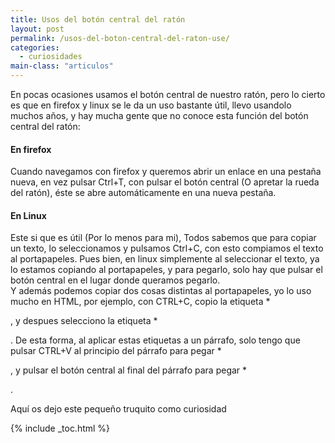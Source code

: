 ```yaml
---
title: Usos del botón central del ratón
layout: post
permalink: /usos-del-boton-central-del-raton-use/
categories:
  - curiosidades
main-class: "articulos"
---
```

En pocas ocasiones usamos el botón central de nuestro ratón, pero lo cierto es que en firefox y linux se le da un uso bastante útil, llevo usandolo muchos años, y hay mucha gente que no conoce esta función del botón central del ratón:

#### En firefox

Cuando navegamos con firefox y queremos abrir un enlace en una pestaña nueva, en vez pulsar Ctrl+T, con pulsar el botón central (O apretar la rueda del ratón), éste se abre automáticamente en una nueva pestaña.

#### En Linux

Este si que es útil (Por lo menos para mi), Todos sabemos que para copiar un texto, lo seleccionamos y pulsamos Ctrl+C, con esto compiamos el texto al portapapeles. Pues bien, en linux simplemente al seleccionar el texto, ya lo estamos copiando al portapapeles, y para pegarlo, solo hay que pulsar el botón central en el lugar donde queramos pegarlo.  
Y además podemos copiar dos cosas distintas al portapapeles, yo lo uso mucho en HTML, por ejemplo, con CTRL+C, copio la etiqueta *

</em>, y despues selecciono la etiqueta *</p>

</em>. De esta forma, al aplicar estas etiquetas a un párrafo, solo tengo que pulsar CTRL+V al principio del párrafo para pegar *

</em>, y pulsar el botón central al final del párrafo para pegar *</p>

</em>.

Aquí os dejo este pequeño truquito como curiosidad



{% include _toc.html %}
